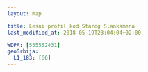 ```yaml
---
layout: map

title: Lesni profil kod Starog Slankamena
last_modified_at: 2018-05-19T23:04:04+02:00

WDPA: [555552431]
geoSrbija:
  L1_183: [66]
---
```

